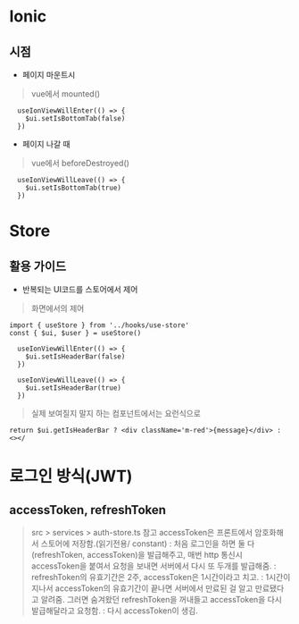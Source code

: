 # Ionic

## 시점

- 페이지 마운트시 
> vue에서 mounted()
```
  useIonViewWillEnter(() => {
    $ui.setIsBottomTab(false)
  })
```
- 페이지 나갈 때
> vue에서 beforeDestroyed()
```  
  useIonViewWillLeave(() => {
    $ui.setIsBottomTab(true)
  })
```

# Store

## 활용 가이드

- 반복되는 UI코드를 스토어에서 제어

> 화면에서의 제어
```
import { useStore } from '../hooks/use-store'
const { $ui, $user } = useStore()

  useIonViewWillEnter(() => {
    $ui.setIsHeaderBar(false)
  })

  useIonViewWillLeave(() => {
    $ui.setIsHeaderBar(true)
  })
```

> 실제 보여질지 말지 하는 컴포넌트에서는 요런식으로
```
return $ui.getIsHeaderBar ? <div className='m-red'>{message}</div> : <></
```

# 로그인 방식(JWT)

## accessToken, refreshToken
  > src > services > auth-store.ts 참고
  > accessToken은 프론트에서 암호화해서 스토어에 저장함.(읽기전용/ constant)
  : 처음 로그인을 하면 둘 다(refreshToken, accessToken)을 발급해주고,
  매번 http 통신시 accessToken을 붙여서 요청을 보내면 서버에서 다시 또 두개를 발급해줌.
  : refreshToken의 유효기간은 2주, accessToken은 1시간이라고 치고.
  : 1시간이 지나서 accessToken의 유효기간이 끝나면 서버에서 만료된 걸 알고 만료됐다고 알려줌. 그러면 숨겨왔던 refreshToken을 꺼내들고 accessToken을 다시 발급해달라고 요청함.
  : 다시 accessToken이 생김.